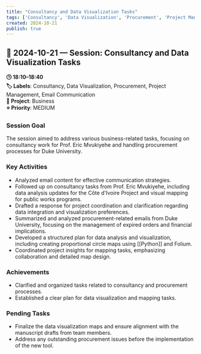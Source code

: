 ```yaml
---
title: "Consultancy and Data Visualization Tasks"
tags: ['Consultancy', 'Data Visualization', 'Procurement', 'Project Management', 'Email Communication']
created: 2024-10-21
publish: true
---
```


## 📅 2024-10-21 — Session: Consultancy and Data Visualization Tasks

**🕒 18:10–18:40**  
**🏷️ Labels**: Consultancy, Data Visualization, Procurement, Project Management, Email Communication  
**📂 Project**: Business  
**⭐ Priority**: MEDIUM  


### Session Goal
The session aimed to address various business-related tasks, focusing on consultancy work for Prof. Eric Mvukiyehe and handling procurement processes for Duke University.

### Key Activities
- Analyzed email content for effective communication strategies.
- Followed up on consultancy tasks from Prof. Eric Mvukiyehe, including data analysis updates for the Côte d'Ivoire Project and visual mapping for public works programs.
- Drafted a response for project coordination and clarification regarding data integration and visualization preferences.
- Summarized and analyzed procurement-related emails from Duke University, focusing on the management of expired orders and financial implications.
- Developed a structured plan for data analysis and visualization, including creating proportional circle maps using [[Python]] and Folium.
- Coordinated project insights for mapping tasks, emphasizing collaboration and detailed map design.

### Achievements
- Clarified and organized tasks related to consultancy and procurement processes.
- Established a clear plan for data visualization and mapping tasks.

### Pending Tasks
- Finalize the data visualization maps and ensure alignment with the manuscript drafts from team members.
- Address any outstanding procurement issues before the implementation of the new tool.
